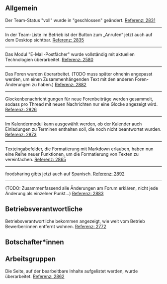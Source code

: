 ## Allgemein

Der Team-Status "voll" wurde in "geschlossen" geändert.
[Referenz: 2831](https://gitlab.com/foodsharing-dev/foodsharing/-/merge_requests/2831)

---
In der Team-Liste im Betrieb ist der Button zum „Anrufen“ jetzt auch auf dem Desktop sichtbar.
[Referenz: 2835](https://gitlab.com/foodsharing-dev/foodsharing/-/merge_requests/2835)

---
Das Modul "E-Mail-Postfächer" wurde vollständig mit aktuellen Technologien überarbeitet.
[Referenz: 2580](https://gitlab.com/foodsharing-dev/foodsharing/-/merge_requests/2580)

---
Das Foren wurden überarbeitet. (TODO muss später ohnehin angepasst werden, um einen Zusammenhängenden Text mit den anderen Foren-Änderungen zu haben.)
[Referenz: 2882](https://gitlab.com/foodsharing-dev/foodsharing/-/merge_requests/2882)

---

Glockenbenachrichtigungen für neue Forenbeiträge werden gesammelt, sodass pro Thread mit neuen Nachrichten nur eine Glocke angezeigt wird.
[Referenz: 2826](https://gitlab.com/foodsharing-dev/foodsharing/-/merge_requests/2826)

---

Im Kalendermodul kann ausgewählt werden, ob der Kalender auch Einladungen zu Terminen enthalten soll, die noch nicht beantwortet wurden.
[Referenz: 2873](https://gitlab.com/foodsharing-dev/foodsharing/-/merge_requests/2873)

---

Texteingabefelder, die Formatierung mit Markdown erlauben, haben nun eine Reihe neuer Funktionen, um die Formatierung von Texten zu vereinfachen.
[Referenz: 2865](https://gitlab.com/foodsharing-dev/foodsharing/-/merge_requests/2865)

---

foodsharing gibts jetzt auch auf Spanisch.
[Referenz: 2892](https://gitlab.com/foodsharing-dev/foodsharing/-/merge_requests/2892)

---

(TODO: Zusammenfassend alle Änderungen am Forum erklären, nicht jede Änderung als einzelner Punkt...)
[Referenz: 2883](https://gitlab.com/foodsharing-dev/foodsharing/-/merge_requests/2883)


## Betriebsverantwortliche

Betriebsverantwortliche bekommen angezeigt, wie weit vom Betrieb Bewerber:innen entfernt wohnen.
[Referenz: 2772](https://gitlab.com/foodsharing-dev/foodsharing/-/merge_requests/2772)


## Botschafter\*innen


## Arbeitsgruppen

Die Seite, auf der bearbeitbare Inhalte aufgelistet werden, wurde überarbeitet.
[Referenz: 2862](https://gitlab.com/foodsharing-dev/foodsharing/-/merge_requests/2862)

